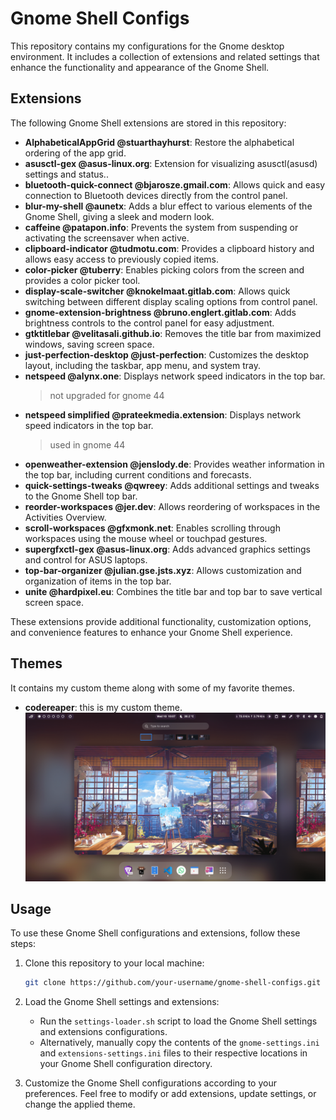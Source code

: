 # Gnome Shell Configs

This repository contains my configurations for the Gnome desktop environment. It includes a collection of extensions and related settings that enhance the functionality and appearance of the Gnome Shell.

## Extensions

The following Gnome Shell extensions are stored in this repository:

- **AlphabeticalAppGrid @stuarthayhurst**: Restore the alphabetical ordering of the app grid.
- **asusctl-gex @asus-linux.org**: Extension for visualizing asusctl(asusd) settings and status..
- **bluetooth-quick-connect @bjarosze.gmail.com**: Allows quick and easy connection to Bluetooth devices directly from the control panel.
- **blur-my-shell @aunetx**: Adds a blur effect to various elements of the Gnome Shell, giving a sleek and modern look.
- **caffeine @patapon.info**: Prevents the system from suspending or activating the screensaver when active.
- **clipboard-indicator @tudmotu.com**: Provides a clipboard history and allows easy access to previously copied items.
- **color-picker @tuberry**: Enables picking colors from the screen and provides a color picker tool.
- **display-scale-switcher @knokelmaat.gitlab.com**: Allows quick switching between different display scaling options from control panel.
- **gnome-extension-brightness @bruno.englert.gitlab.com**: Adds brightness controls to the control panel for easy adjustment.
- **gtktitlebar @velitasali.github.io**: Removes the title bar from maximized windows, saving screen space.
- **just-perfection-desktop @just-perfection**: Customizes the desktop layout, including the taskbar, app menu, and system tray.
- **netspeed @alynx.one**: Displays network speed indicators in the top bar.
  > not upgraded for gnome 44
- **netspeed simplified @prateekmedia.extension**: Displays network speed indicators in the top bar.
  > used in gnome 44
- **openweather-extension @jenslody.de**: Provides weather information in the top bar, including current conditions and forecasts.
- **quick-settings-tweaks @qwreey**: Adds additional settings and tweaks to the Gnome Shell top bar.
- **reorder-workspaces @jer.dev**: Allows reordering of workspaces in the Activities Overview.
- **scroll-workspaces @gfxmonk.net**: Enables scrolling through workspaces using the mouse wheel or touchpad gestures.
- **supergfxctl-gex @asus-linux.org**: Adds advanced graphics settings and control for ASUS laptops.
- **top-bar-organizer @julian.gse.jsts.xyz**: Allows customization and organization of items in the top bar.
- **unite @hardpixel.eu**: Combines the title bar and top bar to save vertical screen space.

These extensions provide additional functionality, customization options, and convenience features to enhance your Gnome Shell experience.

## Themes

It contains my custom theme along with some of my favorite themes.

- **codereaper**: this is my custom theme.
    ![codereaper-theme](./assets/codereaper-desktop-min.png)

## Usage

To use these Gnome Shell configurations and extensions, follow these steps:

1. Clone this repository to your local machine:

   ```bash
   git clone https://github.com/your-username/gnome-shell-configs.git ~/.local/share/gnome-shell
   ```

1. Load the Gnome Shell settings and extensions:

   - Run the `settings-loader.sh` script to load the Gnome Shell settings and extensions configurations.
   - Alternatively, manually copy the contents of the `gnome-settings.ini` and `extensions-settings.ini` files to their respective locations in your Gnome Shell configuration directory.

1. Customize the Gnome Shell configurations according to your preferences. Feel free to modify or add extensions, update settings, or change the applied theme.
